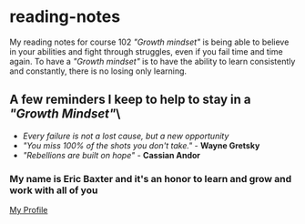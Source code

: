 # reading-notes

My reading notes for course 102
*"Growth mindset"*  is being able to believe in your abilities and fight through struggles, even if you fail time and time again. To have a *"Growth mindset"* is to have the ability to learn consistently and constantly, there is no losing only learning.

## A few reminders I keep to help to stay in a *"Growth Mindset"*\

- *Every failure is not a lost cause, but a new opportunity* 
- *"You miss 100% of the shots you don't take."* - **Wayne Gretsky**
- *"Rebellions are built on hope"* - **Cassian Andor**

### My name is Eric Baxter and it's an honor to learn and grow and work with all of you

 [My Profile](https://github.com/EricB23) 
